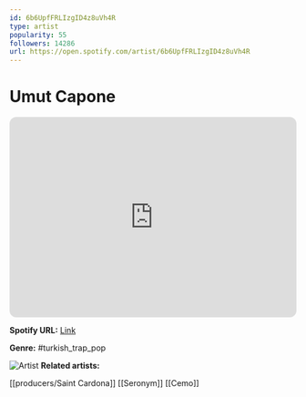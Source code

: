 ```yaml
---
id: 6b6UpfFRLIzgID4z8uVh4R
type: artist
popularity: 55
followers: 14286
url: https://open.spotify.com/artist/6b6UpfFRLIzgID4z8uVh4R
---
```

# Umut Capone

<iframe style="border-radius:12px" src="https://open.spotify.com/embed/artist/6b6UpfFRLIzgID4z8uVh4R" width="100%" height="352" frameBorder="0" allowfullscreen="" allow="autoplay; clipboard-write; encrypted-media; fullscreen; picture-in-picture" loading="lazy"></iframe>

**Spotify URL:** [Link](https://open.spotify.com/artist/6b6UpfFRLIzgID4z8uVh4R)

**Genre:**  #turkish_trap_pop

![Artist](https://i.scdn.co/image/ab6761610000e5ebd5c720bbbba582b89b43fc6e)
**Related artists:**

[[producers/Saint Cardona]]
[[Seronym]]
[[Cemo]]
